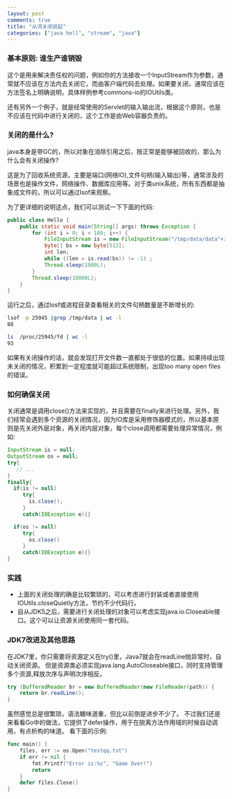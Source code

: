 ```yaml
---
layout: post
comments: true
title: "从流关闭说起"
categories: ["java hell", "stream", "java"]
---
```


### 基本原则: 谁生产谁销毁

这个是用来解决责任权的问题，例如你的方法接收一个InputStream作为参数，通常就不应该在方法内去关闭它，而由客户端代码去处理。如果要关闭，通常应该在方法签名上明确说明，具体样例参考commons-io的IOUtils类。

还有另外一个例子，就是经常使用的Servlet的输入输出流，根据这个原则，也是不应该在代码中进行关闭的，这个工作是由Web容器负责的。

### 关闭的是什么?

java本身是带GC的，所以对象在消除引用之后，按正常是能够被回收的，那么为什么会有关闭操作?

这是为了回收系统资源，主要是端口(网络IO),文件句柄(输入输出)等，通常涉及的场景也是操作文件，网络操作、数据库应用等。对于类unix系统，所有东西都是抽象成文件的，所以可以通过lsof来观察。

为了更详细的说明这点，我们可以测试一下下面的代码:

```java
public class Hello {
    public static void main(String[] args) throws Exception {
        for (int i = 0; i < 100; i++) {
            FileInputStream is = new FileInputStream("/tmp/data/data"+i);
            byte[] bs = new byte[512];
            int len;
            while ((len = is.read(bs)) != -1) ;
            Thread.sleep(1000L);
        }
        Thread.sleep(10000L);
    }
}
```

运行之后，通过losf或进程目录查看相关的文件句柄数量是不断增长的:

```bash
lsof -p 25945 |grep /tmp/data | wc -l
88

ls  /proc/25945/fd | wc -l
93
```

如果有关闭操作的话，就会发现打开文件数一直都处于很低的位置。如果持续出现未关闭的情况，积累到一定程度就可能超过系统限制，出现too many open files的错误。

### 如何确保关闭

关闭通常是调用close()方法来实现的，并且需要在finally来进行处理。另外，我们经常会遇到多个资源的关闭情况，因为IO库是采用修饰器模式的，所以基本原则是先关闭外层对象，再关闭内层对象，每个close调用都需要处理异常情况，例如:

```java
InputStream is = null;
OutputStream os = null;
try{
   // ...
}
finally{
  if(is != null)
     try{
       is.close();
     }
     catch(IOException e){}

  if(os != null)
     try{
       os.close()
     }
     catch(IOException e){}
}
```

### 实践

* 上面的关闭处理的确是比较繁琐的，可以考虑进行封装或者直接使用IOUtils.closeQuietly方法，节约不少代码行。
* 自从JDK5之后，需要进行关闭处理的对象可以考虑实现java.io.Closeable接口。这个可以让资源关闭使用同一套代码。

### JDK7改进及其他思路

在JDK7里，你只需要将资源定义在try()里，Java7就会在readLine抛异常时，自动关闭资源。
但是资源类必须实现java.lang.AutoCloseable接口，同时支持管理多个资源,释放次序与声明次序相反。

```java
try (BufferedReader br = new BufferedReader(new FileReader(path)) {
    return br.readLine();
}
```

虽然感觉总是很繁琐，语法糖味道重，但比以前倒是进步不少了。
不过我们还是来看看Go中的做法，它提供了defer操作，用于在脱离方法作用域的时候自动调用，有点析构的味道。
看下面的示例:

```go
func main() {
    files, err := os.Open("testqq.txt")        
    if err != nil {
        fmt.Printf("Error is:%s", "Game Over!")
        return
    }
    defer files.Close()
}
```
